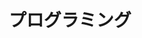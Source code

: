 ---
title: "プログラミング"
description: "プログラミングってかっこいい？？？"
slug: "programming"
image: "programming.png"
style:
    background: "#f0165e"
    color: "#fff"
---